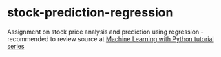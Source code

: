 # stock-prediction-regression
Assignment on stock price analysis and prediction using regression - recommended to review source at [Machine Learning with Python tutorial series](https://pythonprogramming.net/machine-learning-tutorial-python-introduction/) 
